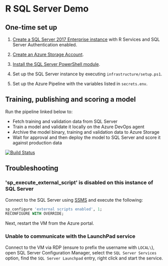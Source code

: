 # R SQL Server Demo

## One-time set up

1) [Create a SQL Server 2017 Enterprise instance](https://docs.microsoft.com/en-us/azure/virtual-machines/windows/sql/quickstart-sql-vm-create-portal) with R Services and SQL Server Authentication enabled.

2) [Create an Azure Storage Account](https://docs.microsoft.com/en-us/azure/storage/common/storage-account-create).

3) [Install the SQL Server PowerShell module](https://docs.microsoft.com/en-us/sql/powershell/download-sql-server-ps-module?view=sql-server-ver15).

4) Set up the SQL Server instance by executing `infrastructure/setup.ps1`.

5) Set up the Azure Pipeline with the variables listed in `secrets.env`.

## Training, publishing and scoring a model

Run the pipeline linked below to:

- Fetch training and validation data from SQL Server
- Train a model and validate it locally on the Azure DevOps agent
- Archive the model binary, training and validation data to Azure Storage
- Wait for approval and then deploy the model to SQL Server and score it against production data

[![Build Status](https://dev.azure.com/dwrdev/pca-mlprep/_apis/build/status/r-sql-server-demo/train_model?branchName=master)](https://dev.azure.com/dwrdev/pca-mlprep/_build/latest?definitionId=332&branchName=master)

## Troubleshooting

### 'sp_execute_external_script' is disabled on this instance of SQL Server

Connect to the SQL Server using [SSMS](https://docs.microsoft.com/en-us/sql/ssms/download-sql-server-management-studio-ssms) and execute the following:

```sql
sp_configure 'external scripts enabled', 1;
RECONFIGURE WITH OVERRIDE;
```

Next, restart the VM from the Azure portal.

### Unable to communicate with the LaunchPad service

Connect to the VM via RDP (ensure to prefix the username with `LOCAL\`), open SQL Server Configuration Manager, select the `SQL Server Services` option, find the `SQL Server Launchpad` entry, right click and start the service.
